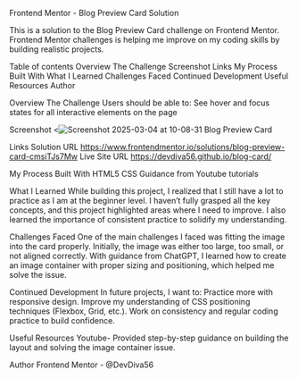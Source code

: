 Frontend Mentor - Blog Preview Card Solution

This is a solution to the Blog Preview Card challenge on Frontend Mentor. Frontend Mentor challenges is helping me improve on my coding skills by building realistic projects.

Table of contents
Overview
The Challenge
Screenshot
Links
My Process
Built With
What I Learned
Challenges Faced
Continued Development
Useful Resources
Author

Overview
The Challenge
Users should be able to:
See hover and focus states for all interactive elements on the page

Screenshot
<![Screenshot 2025-03-04 at 10-08-31 Blog Preview Card](https://github.com/user-attachments/assets/fa1ed9f1-1e99-436f-9d93-17d06a3ad961)
>


Links
Solution URL <https://www.frontendmentor.io/solutions/blog-preview-card-cmsiTJs7Mw>
Live Site URL <https://devdiva56.github.io/blog-card/>

My Process
Built With
HTML5
CSS
Guidance from Youtube tutorials

What I Learned
While building this project, I realized that I still have a lot to practice as I am at the beginner level. I haven’t fully grasped all the key concepts, and this project highlighted areas where I need to improve. I also learned the importance of consistent practice to solidify my understanding.

Challenges Faced
One of the main challenges I faced was fitting the image into the card properly. Initially, the image was either too large, too small, or not aligned correctly. With guidance from ChatGPT, I learned how to create an image container with proper sizing and positioning, which helped me solve the issue.

Continued Development
In future projects, I want to:
Practice more with responsive design.
Improve my understanding of CSS positioning techniques (Flexbox, Grid, etc.).
Work on consistency and regular coding practice to build confidence.

Useful Resources
Youtube- Provided step-by-step guidance on building the layout and solving the image container issue.

Author
Frontend Mentor - @DevDiva56

